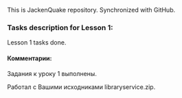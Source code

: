 This is JackenQuake repository.
Synchronized with GitHub.

### Tasks description for Lesson 1:

Lesson 1 tasks done.

#### Комментарии:

Задания к уроку 1 выполнены.

Работал с Вашими исходниками libraryservice.zip.